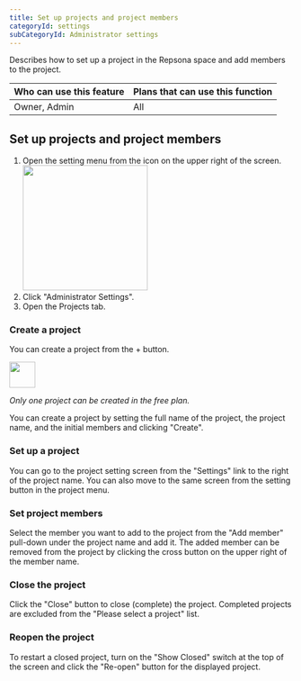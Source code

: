 ```yaml
---
title: Set up projects and project members
categoryId: settings
subCategoryId: Administrator settings
---
```


Describes how to set up a project in the Repsona space and add members to the project.

|Who can use this feature|Plans that can use this function|
|---|---|
|Owner, Admin|All|

## Set up projects and project members

1. Open the setting menu from the icon on the upper right of the screen.<br><img src="/images/help/menu-button.png" width="222">
2. Click "Administrator Settings".
3. Open the Projects tab.

### Create a project

You can create a project from the + button.

<img src="/images/help/create-button.png" width="46">

*Only one project can be created in the free plan.*

You can create a project by setting the full name of the project, the project name, and the initial members and clicking "Create".

### Set up a project

You can go to the project setting screen from the "Settings" link to the right of the project name. You can also move to the same screen from the setting button in the project menu.

### Set project members

Select the member you want to add to the project from the "Add member" pull-down under the project name and add it. The added member can be removed from the project by clicking the cross button on the upper right of the member name.

### Close the project

Click the "Close" button to close (complete) the project. Completed projects are excluded from the "Please select a project" list.

### Reopen the project

To restart a closed project, turn on the "Show Closed" switch at the top of the screen and click the "Re-open" button for the displayed project.
